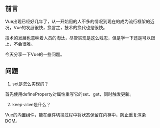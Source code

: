 ## 前言

Vue出现已经好几年了，从一开始用的人不多的情况到现在的成为流行框架的近况，Vue的发展很快，换言之，技术的换代也是很快。

技术的发展也意味着人员的淘汰，尽管实现是这么残忍，但是学一下还是可以跟上，不会很难。

今天分享一下Vue的一些问题。

## 问题

1. set是怎么实现的？

首先使用defineProperty对属性重写它的set、get，同时触发更新。

2. keep-alive是什么？

Vue的内置组件，能在组件切换过程中将状态保留在内存中，防止重复渲染DOM。


